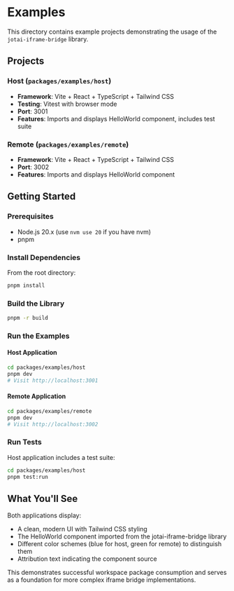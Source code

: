# Examples

This directory contains example projects demonstrating the usage of the `jotai-iframe-bridge` library.

## Projects

### Host (`packages/examples/host`)
- **Framework**: Vite + React + TypeScript + Tailwind CSS
- **Testing**: Vitest with browser mode
- **Port**: 3001
- **Features**: Imports and displays HelloWorld component, includes test suite

### Remote (`packages/examples/remote`)
- **Framework**: Vite + React + TypeScript + Tailwind CSS
- **Port**: 3002
- **Features**: Imports and displays HelloWorld component

## Getting Started

### Prerequisites
- Node.js 20.x (use `nvm use 20` if you have nvm)
- pnpm

### Install Dependencies
From the root directory:
```bash
pnpm install
```

### Build the Library
```bash
pnpm -r build
```

### Run the Examples

#### Host Application
```bash
cd packages/examples/host
pnpm dev
# Visit http://localhost:3001
```

#### Remote Application
```bash
cd packages/examples/remote
pnpm dev
# Visit http://localhost:3002
```

### Run Tests
Host application includes a test suite:
```bash
cd packages/examples/host
pnpm test:run
```

## What You'll See

Both applications display:
- A clean, modern UI with Tailwind CSS styling
- The HelloWorld component imported from the jotai-iframe-bridge library
- Different color schemes (blue for host, green for remote) to distinguish them
- Attribution text indicating the component source

This demonstrates successful workspace package consumption and serves as a foundation for more complex iframe bridge implementations.
